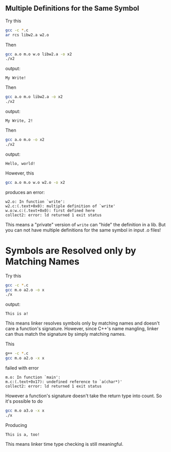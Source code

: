 ## Multiple Definitions for the Same Symbol

Try this

```bash
gcc -c *.c
ar rcs libw2.a w2.o
```

Then

```bash
gcc a.o m.o w.o libw2.a -o x2
./x2
```

output:

```
My Write!
```

Then

```bash
gcc a.o m.o libw2.a -o x2
./x2
```

output:

```
My Write, 2!
```

Then

```bash
gcc a.o m.o -o x2
./x2
```

output:

```
Hello, world!
```

However, this

```bash
gcc a.o m.o w.o w2.o -o x2
```

produces an error:

```
w2.o: In function `write':
w2.c:(.text+0x0): multiple definition of `write'
w.o:w.c:(.text+0x0): first defined here
collect2: error: ld returned 1 exit status
```

This means a "private" version of `write` can "hide" the definition in a lib. But you can not have multiple definitions for the same symbol in input .o files!

# Symbols are Resolved only by Matching Names

Try this

```bash
gcc -c *.c
gcc m.o a2.o -o x
./x
```

output:

```
This is a!
```

This means linker resolves symbols only by matching names and doesn't care a function's signature. However, since C++'s name mangling, linker can thus match the signature by simply matching names.

This

```bash
g++ -c *.c
gcc m.o a2.o -x x
```

failed with error

```
m.o: In function `main':
m.c:(.text+0x17): undefined reference to `a(char*)'
collect2: error: ld returned 1 exit status
```

However a function's signature doesn't take the return type into count. So it's possible to do

```bash
gcc m.o a3.o -x x
./x
```

Producing

```
This is a, too!
```

This means linker time type checking is still meaningful.
